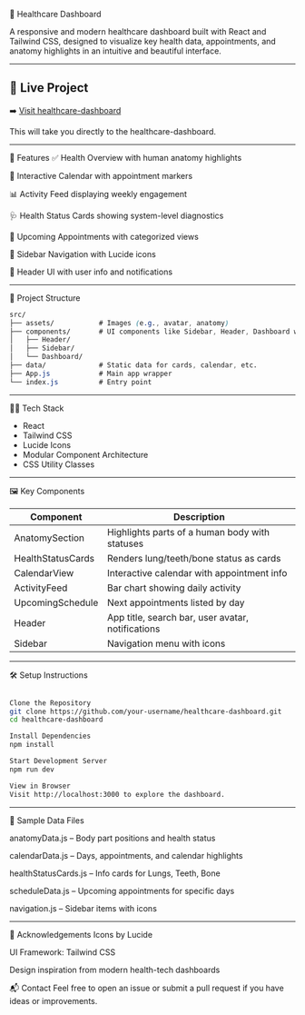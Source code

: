 🏥 Healthcare Dashboard

A responsive and modern healthcare dashboard built with React and Tailwind CSS, designed to visualize key health data, appointments, and anatomy highlights in an intuitive and beautiful interface.

---

## 🔗 Live Project

➡️ [Visit healthcare-dashboard](https://healthcare-dashboard-olive.vercel.app/)

This will take you directly to the healthcare-dashboard.

---

🚀 Features
✅ Health Overview with human anatomy highlights

📅 Interactive Calendar with appointment markers

📊 Activity Feed displaying weekly engagement

🩺 Health Status Cards showing system-level diagnostics

📌 Upcoming Appointments with categorized views

🧭 Sidebar Navigation with Lucide icons

👤 Header UI with user info and notifications

---

📂 Project Structure

```css
src/
├── assets/           # Images (e.g., avatar, anatomy)
├── components/       # UI components like Sidebar, Header, Dashboard widgets
│   ├── Header/
│   ├── Sidebar/
│   └── Dashboard/
├── data/             # Static data for cards, calendar, etc.
├── App.js            # Main app wrapper
└── index.js          # Entry point
```

---

🧑‍💻 Tech Stack
- React
- Tailwind CSS
- Lucide Icons
- Modular Component Architecture
- CSS Utility Classes

---

🖼️ Key Components

| Component           | Description                                       |
|---------------------|---------------------------------------------------|
| AnatomySection	    | Highlights parts of a human body with statuses    |
| HealthStatusCards	  | Renders lung/teeth/bone status as cards           |
| CalendarView	      | Interactive calendar with appointment info        |
| ActivityFeed	      | Bar chart showing daily activity                  |
| UpcomingSchedule	  | Next appointments listed by day                   | 
| Header	            | App title, search bar, user avatar, notifications |
| Sidebar	            | Navigation menu with icons                        |

---

🛠️ Setup Instructions
```bash

Clone the Repository
git clone https://github.com/your-username/healthcare-dashboard.git
cd healthcare-dashboard

Install Dependencies
npm install

Start Development Server
npm run dev

View in Browser
Visit http://localhost:3000 to explore the dashboard.

```
---

📁 Sample Data Files

anatomyData.js – Body part positions and health status

calendarData.js – Days, appointments, and calendar highlights

healthStatusCards.js – Info cards for Lungs, Teeth, Bone

scheduleData.js – Upcoming appointments for specific days

navigation.js – Sidebar items with icons

---

🙌 Acknowledgements
Icons by Lucide

UI Framework: Tailwind CSS

Design inspiration from modern health-tech dashboards

📬 Contact
Feel free to open an issue or submit a pull request if you have ideas or improvements.
